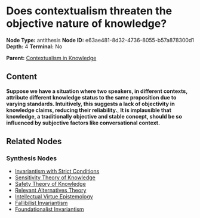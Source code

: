 # Does contextualism threaten the objective nature of knowledge?

**Node Type:** antithesis
**Node ID:** e63ae481-8d32-4736-8055-b57a878300d1
**Depth:** 4
**Terminal:** No

**Parent:** [Contextualism in Knowledge](contextualism-in-knowledge-synthesis-f42c5dcc-c521-4f47-a723-bcfc71a33c6a.md)

## Content

**Suppose we have a situation where two speakers, in different contexts, attribute different knowledge status to the same proposition due to varying standards. Intuitively, this suggests a lack of objectivity in knowledge claims, reducing their reliability.**, **It is implausible that knowledge, a traditionally objective and stable concept, should be so influenced by subjective factors like conversational context.**

## Related Nodes

### Synthesis Nodes

- [Invariantism with Strict Conditions](invariantism-with-strict-conditions-synthesis-68aebb4e-ea8e-475b-9c56-54b15cc61498.md)
- [Sensitivity Theory of Knowledge](sensitivity-theory-of-knowledge-synthesis-3a9c48ff-32e6-4545-ab1f-fec8174e4e8b.md)
- [Safety Theory of Knowledge](safety-theory-of-knowledge-synthesis-e09d0a5b-c60f-49d2-85b3-f3a370cdca16.md)
- [Relevant Alternatives Theory](relevant-alternatives-theory-synthesis-65a4fd18-d8a6-4598-a707-e6c1f1bb6803.md)
- [Intellectual Virtue Epistemology](intellectual-virtue-epistemology-synthesis-413735dc-8a92-479c-8bbe-6c8f8bf86a6a.md)
- [Fallibilist Invariantism](fallibilist-invariantism-synthesis-7720d321-62ac-469c-8a5b-7963fa9f2383.md)
- [Foundationalist Invariantism](foundationalist-invariantism-synthesis-68954bff-9a7d-46da-8ae6-75ea0f7ab1ae.md)

